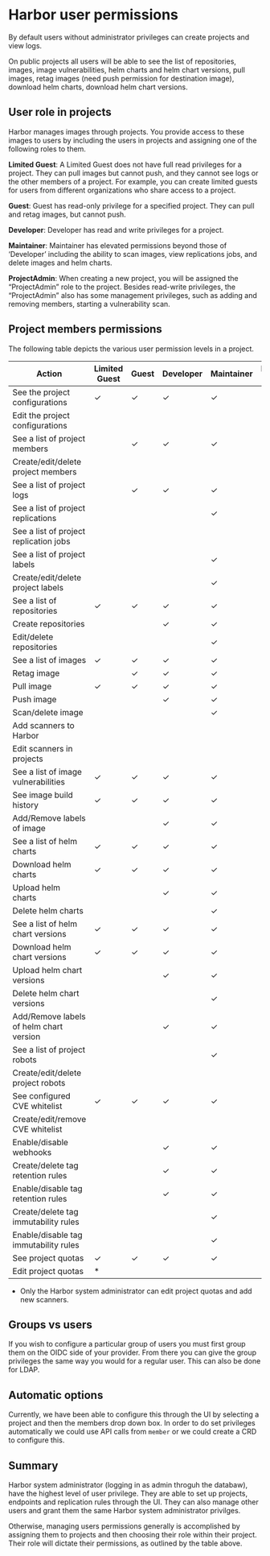# Harbor user permissions

By default users without administrator privileges can create projects and view logs.

On public projects all users will be able to see the list of repositories, images, image vulnerabilities, helm charts and helm chart versions, pull images, retag images (need push permission for destination image), download helm charts, download helm chart versions.

## User role in projects

Harbor manages images through projects. You provide access to these images to users by including the users in projects and assigning one of the following roles to them.

**Limited Guest**: A Limited Guest does not have full read privileges for a project. They can pull images but cannot push, and they cannot see logs or the other members of a project. For example, you can create limited guests for users from different organizations who share access to a project.

**Guest**: Guest has read-only privilege for a specified project. They can pull and retag images, but cannot push.

**Developer**: Developer has read and write privileges for a project.

**Maintainer**: Maintainer has elevated permissions beyond those of ‘Developer’ including the ability to scan images, view replications jobs, and delete images and helm charts.

**ProjectAdmin**: When creating a new project, you will be assigned the “ProjectAdmin” role to the project. Besides read-write privileges, the “ProjectAdmin” also has some management privileges, such as adding and removing members, starting a vulnerability scan.

## Project members permissions

The following table depicts the various user permission levels in a project.

| Action | Limited Guest | Guest | Developer | Maintainer | Project Admin |
|--------|---------------|-------|-----------|------------|---------------|
| See the project configurations | ✓ | ✓ | ✓ | ✓ | ✓ |
| Edit the project configurations |	| | | |	✓ |
| See a list of project members	 | | ✓ | ✓ | ✓ | ✓ |
| Create/edit/delete project members | | | | | ✓ |
| See a list of project logs | | ✓ | ✓ | ✓ | ✓ |
| See a list of project replications | | | | ✓ | ✓ |
| See a list of project replication jobs | | | | | ✓ |
| See a list of project labels | | | | ✓ | ✓ |
| Create/edit/delete project labels | | | | ✓ | ✓ |
| See a list of repositories | ✓ | ✓ | ✓ | ✓ | ✓ |
| Create repositories |  |  | ✓ | ✓ | ✓ |
| Edit/delete repositories | | | | ✓ | ✓ |
| See a list of images | ✓ | ✓ | ✓ | ✓ | ✓ |
| Retag image | | ✓ | ✓ | ✓ | ✓ |
| Pull image | ✓ | ✓ | ✓ | ✓ | ✓ |
| Push image |  |  | ✓ | ✓ | ✓ |
| Scan/delete image	| | | | ✓ | ✓ |
| Add scanners to Harbor |  |  |  |  |  |				
| Edit scanners in projects | | | | | ✓ |
| See a list of image vulnerabilities | ✓ | ✓ | ✓ | ✓ | ✓ |
| See image build history | ✓ | ✓ | ✓ | ✓ | ✓ |
| Add/Remove labels of image |  |  | ✓ | ✓ | ✓ |
| See a list of helm charts | ✓ | ✓ | ✓ | ✓ | ✓ |
| Download helm charts | ✓ | ✓ | ✓ | ✓ | ✓ |
| Upload helm charts |  |  | ✓ | ✓ | ✓ |
| Delete helm charts | | | | ✓ | ✓ |
| See a list of helm chart versions | ✓ | ✓ | ✓ | ✓ | ✓ |
| Download helm chart versions | ✓ | ✓ | ✓ | ✓ | ✓ |
| Upload helm chart versions |  |  | ✓ | ✓ | ✓ |
| Delete helm chart versions |  |  |  | ✓ | ✓ |
| Add/Remove labels of helm chart version |  |  | ✓ | ✓ | ✓ |
| See a list of project robots |  |  |  | ✓ | ✓ |
| Create/edit/delete project robots	|  |  |  |  | ✓ |
| See configured CVE whitelist | ✓ | ✓ | ✓ | ✓ | ✓ |
| Create/edit/remove CVE whitelist |  |  |  |  | ✓ |
| Enable/disable webhooks |  |  | ✓ | ✓ | ✓ |
| Create/delete tag retention rules |  |  | ✓ | ✓ | ✓ |
| Enable/disable tag retention rules |  |  | ✓ | ✓ | ✓ |
| Create/delete tag immutability rules |  |  |  | ✓ | ✓ |
| Enable/disable tag immutability rules |  |  |  | ✓ | ✓ |
| See project quotas | ✓ | ✓ | ✓ | ✓ | ✓ |
| Edit project quotas | * |				
* Only the Harbor system administrator can edit project quotas and add new scanners.

## Groups vs users

If you wish to configure a particular group of users you must first group them on the OIDC side of your provider. From there you can give the group privileges the same way you would for a regular user. This can also be done for LDAP.

## Automatic options

Currently, we have been able to configure this through the UI by selecting a project and then the members drop down box. In order to do set privileges automatically we could use API calls from `member` or we could create a CRD to configure this.

## Summary

Harbor system administrator (logging in as admin throguh the databaw), have the highest level of user privilege. They are able to set up projects, endpoints and replication rules through the UI. They can also manage other users and grant them the same Harbor system administrator privilges. 

Otherwise, managing users permissions generally is accomplished by assigning them to projects and then choosing their role within their project. Their role will dictate their permissions, as outlined by the table above.
